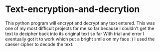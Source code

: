 # Text-encryption-and-decrytion
This python program will encrypt and decrypt any text entered.
This was one of my most difficult projects for me so far because I couldn't get the text to decipher back into its original text so far
With trial and error I eventually got it to work which put a bright smile on my face :)
I used the caeser cipher to decode the text.

